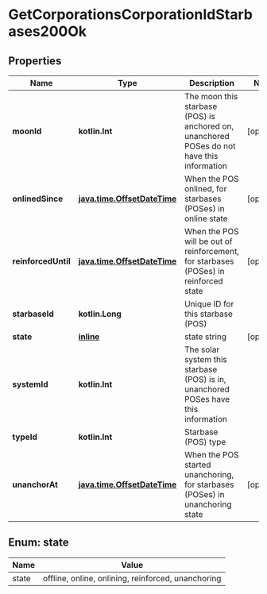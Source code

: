 
# GetCorporationsCorporationIdStarbases200Ok

## Properties
Name | Type | Description | Notes
------------ | ------------- | ------------- | -------------
**moonId** | **kotlin.Int** | The moon this starbase (POS) is anchored on, unanchored POSes do not have this information |  [optional]
**onlinedSince** | [**java.time.OffsetDateTime**](java.time.OffsetDateTime.md) | When the POS onlined, for starbases (POSes) in online state |  [optional]
**reinforcedUntil** | [**java.time.OffsetDateTime**](java.time.OffsetDateTime.md) | When the POS will be out of reinforcement, for starbases (POSes) in reinforced state |  [optional]
**starbaseId** | **kotlin.Long** | Unique ID for this starbase (POS) | 
**state** | [**inline**](#StateEnum) | state string |  [optional]
**systemId** | **kotlin.Int** | The solar system this starbase (POS) is in, unanchored POSes have this information | 
**typeId** | **kotlin.Int** | Starbase (POS) type | 
**unanchorAt** | [**java.time.OffsetDateTime**](java.time.OffsetDateTime.md) | When the POS started unanchoring, for starbases (POSes) in unanchoring state |  [optional]


<a name="StateEnum"></a>
## Enum: state
Name | Value
---- | -----
state | offline, online, onlining, reinforced, unanchoring



